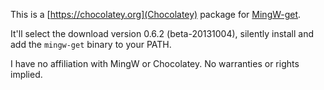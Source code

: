 This is a [https://chocolatey.org](Chocolatey) package for [MingW-get](https://mingw.org).

It'll select the download version 0.6.2 (beta-20131004), silently install and add the `mingw-get` binary to your PATH.

I have no affiliation with MingW or Chocolatey. No warranties or rights implied.
